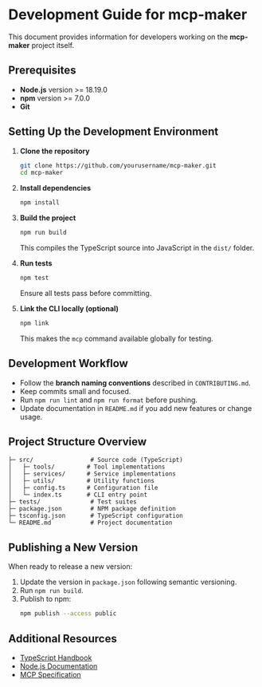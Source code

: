 # Development Guide for mcp-maker

This document provides information for developers working on the **mcp-maker** project itself.

## Prerequisites

- **Node.js** version >= 18.19.0
- **npm** version >= 7.0.0
- **Git**

## Setting Up the Development Environment

1. **Clone the repository**
   ```bash
   git clone https://github.com/yourusername/mcp-maker.git
   cd mcp-maker
   ```

2. **Install dependencies**
   ```bash
   npm install
   ```

3. **Build the project**
   ```bash
   npm run build
   ```
   This compiles the TypeScript source into JavaScript in the `dist/` folder.

4. **Run tests**
   ```bash
   npm test
   ```
   Ensure all tests pass before committing.

5. **Link the CLI locally (optional)**
   ```bash
   npm link
   ```
   This makes the `mcp` command available globally for testing.

## Development Workflow

- Follow the **branch naming conventions** described in `CONTRIBUTING.md`.
- Keep commits small and focused.
- Run `npm run lint` and `npm run format` before pushing.
- Update documentation in `README.md` if you add new features or change usage.

## Project Structure Overview

```
├─ src/                # Source code (TypeScript)
│   ├─ tools/         # Tool implementations
│   ├─ services/      # Service implementations
│   ├─ utils/         # Utility functions
│   ├─ config.ts      # Configuration file
│   └─ index.ts       # CLI entry point
├─ tests/              # Test suites
├─ package.json        # NPM package definition
├─ tsconfig.json       # TypeScript configuration
└─ README.md           # Project documentation
```

## Publishing a New Version

When ready to release a new version:

1. Update the version in `package.json` following semantic versioning.
2. Run `npm run build`.
3. Publish to npm:
   ```bash
   npm publish --access public
   ```

## Additional Resources

- [TypeScript Handbook](https://www.typescriptlang.org/docs/)
- [Node.js Documentation](https://nodejs.org/en/docs/)
- [MCP Specification](https://github.com/ServiceNow/mcp)
